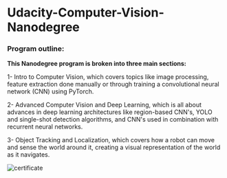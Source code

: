 # Udacity-Computer-Vision-Nanodegree

### Program outline:

**This Nanodegree program is broken into three main sections:**

1- Intro to Computer Vision, which covers topics like image processing, feature extraction done manually or through training a convolutional neural network (CNN) using PyTorch.

2- Advanced Computer Vision and Deep Learning, which is all about advances in deep learning architectures like region-based CNN's, YOLO and single-shot detection algorithms, and CNN's used in combination with recurrent neural networks.

3- Object Tracking and Localization, which covers how a robot can move and sense the world around it, creating a visual representation of the world as it navigates.

![certificate](https://github.com/meryemafife/computer_vision_nonadegree/tree/main/assert/download.jpg)

